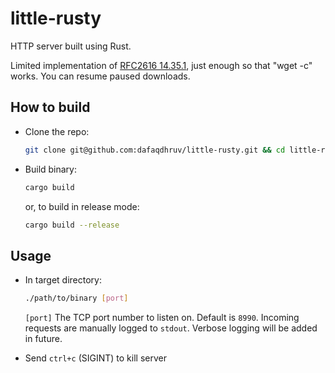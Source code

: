 # little-rusty

HTTP server built using Rust.

Limited implementation of [RFC2616 14.35.1](https://www.rfc-editor.org/rfc/rfc2616.html#section-14.35.1), just enough so that "wget -c" works.
You can resume paused downloads.

## How to build

* Clone the repo:

  ```sh
  git clone git@github.com:dafaqdhruv/little-rusty.git && cd little-rusty
  ```

* Build binary:

  ```sh
  cargo build
  ```

  or, to build in release mode:

  ```sh
  cargo build --release
  ```

## Usage

* In target directory:

  ```sh
  ./path/to/binary [port]
  ```

  `[port]` The TCP port number to listen on. Default is `8990`.
  Incoming requests are manually logged to `stdout`. Verbose logging will be added in future.

* Send `ctrl+c` (SIGINT) to kill server
